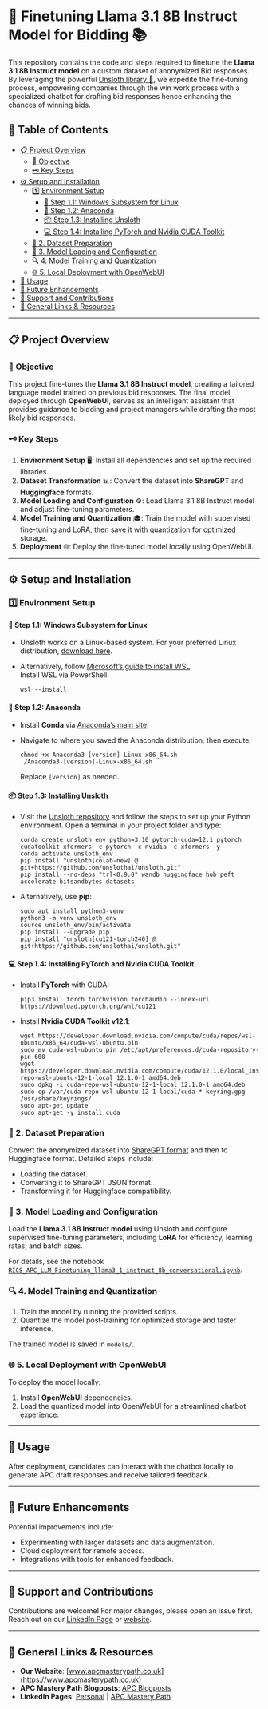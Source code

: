 # 🔧 Finetuning Llama 3.1 8B Instruct Model for Bidding 📚

This repository contains the code and steps required to finetune the **Llama 3.1 8B Instruct model** on a custom dataset of anonymized Bid responses. By leveraging the powerful [Unsloth library 🚀](https://github.com/unsloth), we expedite the fine-tuning process, empowering companies through the win work process with a specialized chatbot for drafting bid responses hence enhancing the chances of winning bids.

## 📑 Table of Contents

- [📋 Project Overview](#project-overview)
  - [🎯 Objective](#objective)
  - [🗝️ Key Steps](#key-steps)
- [⚙️ Setup and Installation](#setup-and-installation)
  - [1️⃣ Environment Setup](#1-environment-setup)
    - [🔧 Step 1.1: Windows Subsystem for Linux](#step-11-windows-subsystem-for-linux)
    - [🐍 Step 1.2: Anaconda](#step-12-anaconda)
    - [📦 Step 1.3: Installing Unsloth](#step-13-installing-unsloth)
    - [💻 Step 1.4: Installing PyTorch and Nvidia CUDA Toolkit](#step-14-installing-pytorch-and-nvidia-cuda-toolkit)
  - [📂 2. Dataset Preparation](#2-dataset-preparation)
  - [🧩 3. Model Loading and Configuration](#3-model-loading-and-configuration)
  - [🔍 4. Model Training and Quantization](#4-model-training-and-quantization)
  - [🌐 5. Local Deployment with OpenWebUI](#5-local-deployment-with-openwebui)
- [🚀 Usage](#usage)
- [🔮 Future Enhancements](#future-enhancements)
- [💬 Support and Contributions](#support-and-contributions)
- [🔗 General Links & Resources](#-general-links--resources)

---

## 📋 Project Overview

### 🎯 Objective
This project fine-tunes the **Llama 3.1 8B Instruct model**, creating a tailored language model trained on previous bid responses. The final model, deployed through **OpenWebUI**, serves as an intelligent assistant that provides guidance to bidding and project managers while drafting the most likely bid responses.

### 🗝️ Key Steps
1. **Environment Setup** 🖥️: Install all dependencies and set up the required libraries.
2. **Dataset Transformation** 📊: Convert the dataset into **ShareGPT** and **Huggingface** formats.
3. **Model Loading and Configuration** ⚙️: Load Llama 3.1 8B Instruct model and adjust fine-tuning parameters.
4. **Model Training and Quantization** 🎓: Train the model with supervised fine-tuning and LoRA, then save it with quantization for optimized storage.
5. **Deployment** 🌐: Deploy the fine-tuned model locally using OpenWebUI.

---

## ⚙️ Setup and Installation

### 1️⃣ Environment Setup

#### 🔧 Step 1.1: Windows Subsystem for Linux
- Unsloth works on a Linux-based system. For your preferred Linux distribution, [download here](https://www.linux.org/pages/download/).
- Alternatively, follow [Microsoft’s guide to install WSL](https://learn.microsoft.com/en-us/windows/wsl/install).  
  Install WSL via PowerShell:

      wsl --install

#### 🐍 Step 1.2: Anaconda
- Install **Conda** via [Anaconda’s main site](https://repo.anaconda.com/archive/Anaconda3-2024.02-1-Linux-x86_64.sh).
- Navigate to where you saved the Anaconda distribution, then execute:

      chmod +x Anaconda3-[version]-Linux-x86_64.sh
      ./Anaconda3-[version]-Linux-x86_64.sh

  Replace `[version]` as needed.

#### 📦 Step 1.3: Installing Unsloth
- Visit the [Unsloth repository](https://github.com/unslothai/unsloth?tab=readme-ov-file) and follow the steps to set up your Python environment. Open a terminal in your project folder and type:

      conda create unsloth_env python=3.10 pytorch-cuda=12.1 pytorch cudatoolkit xformers -c pytorch -c nvidia -c xformers -y
      conda activate unsloth_env
      pip install "unsloth[colab-new] @ git+https://github.com/unslothai/unsloth.git"
      pip install --no-deps "trl<0.9.0" wandb huggingface_hub peft accelerate bitsandbytes datasets

- Alternatively, use **pip**:

      sudo apt install python3-venv
      python3 -m venv unsloth_env
      source unsloth_env/bin/activate
      pip install --upgrade pip
      pip install "unsloth[cu121-torch240] @ git+https://github.com/unslothai/unsloth.git"

#### 💻 Step 1.4: Installing PyTorch and Nvidia CUDA Toolkit
- Install **PyTorch** with CUDA:

      pip3 install torch torchvision torchaudio --index-url https://download.pytorch.org/whl/cu121

- Install **Nvidia CUDA Toolkit v12.1**:

      wget https://developer.download.nvidia.com/compute/cuda/repos/wsl-ubuntu/x86_64/cuda-wsl-ubuntu.pin
      sudo mv cuda-wsl-ubuntu.pin /etc/apt/preferences.d/cuda-repository-pin-600
      wget https://developer.download.nvidia.com/compute/cuda/12.1.0/local_installers/cuda-repo-wsl-ubuntu-12-1-local_12.1.0-1_amd64.deb
      sudo dpkg -i cuda-repo-wsl-ubuntu-12-1-local_12.1.0-1_amd64.deb
      sudo cp /var/cuda-repo-wsl-ubuntu-12-1-local/cuda-*-keyring.gpg /usr/share/keyrings/
      sudo apt-get update
      sudo apt-get -y install cuda

### 📂 2. Dataset Preparation

Convert the anonymized dataset into [ShareGPT format](https://huggingface.co/docs/datasets/sharegpt) and then to Huggingface format. Detailed steps include:

- Loading the dataset.
- Converting it to ShareGPT JSON format.
- Transforming it for Huggingface compatibility.

### 🧩 3. Model Loading and Configuration

Load the **Llama 3.1 8B Instruct model** using Unsloth and configure supervised fine-tuning parameters, including **LoRA** for efficiency, learning rates, and batch sizes.

For details, see the notebook [`RICS_APC_LLM_Finetuning_llama3_1_instruct_8b_conversational.ipynb`](./notebooks/RICS_APC_LLM_Finetuning_llama3_1_instruct_8b_conversational.ipynb).

### 🔍 4. Model Training and Quantization

1. Train the model by running the provided scripts.
2. Quantize the model post-training for optimized storage and faster inference.

The trained model is saved in `models/`.

### 🌐 5. Local Deployment with OpenWebUI

To deploy the model locally:

1. Install **OpenWebUI** dependencies.
2. Load the quantized model into OpenWebUI for a streamlined chatbot experience.

---

## 🚀 Usage

After deployment, candidates can interact with the chatbot locally to generate APC draft responses and receive tailored feedback.

---

## 🔮 Future Enhancements

Potential improvements include:
- Experimenting with larger datasets and data augmentation.
- Cloud deployment for remote access.
- Integrations with tools for enhanced feedback.

---

## 💬 Support and Contributions

Contributions are welcome! For major changes, please open an issue first. Reach out on our [LinkedIn Page](https://www.linkedin.com/company/apc-mastery-path) or [website](https://www.apcmasterypath.co.uk).

---

## 🔗 General Links & Resources

- **Our Website**: [www.apcmasterypath.co.uk](https://www.apcmasterypath.co.uk)
- **APC Mastery Path Blogposts**: [APC Blogposts](https://www.apcmasterypath.co.uk/blog-list)
- **LinkedIn Pages**: [Personal](https://www.linkedin.com/in/mohamed-ashour-0727/) | [APC Mastery Path](https://www.linkedin.com/company/apc-mastery-path)
